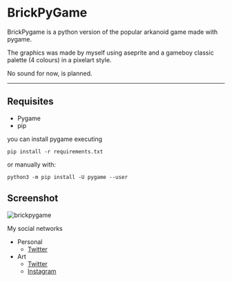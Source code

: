# BrickPyGame
BrickPygame is a python version of the popular arkanoid game made with pygame.

The graphics was made by myself using aseprite and a gameboy classic palette (4 colours) in a pixelart style.

No sound for now, is planned.
______________________________________________________

## Requisites

* Pygame
* pip

you can install pygame executing

```
pip install -r requirements.txt
```

or manually with:
```
python3 -m pip install -U pygame --user
```

## Screenshot
![brickpygame](https://github.com/LatorreDev/BrickPyGame/blob/main/assets/brickpygame.png)

My social networks
* Personal
    * [Twitter](https://twitter.com/latorredev)
* Art
  * [Twitter](https://twitter.com/AlpacaStudioCol)
  * [Instagram](https://www.instagram.com/alpacastudio8bits/)
